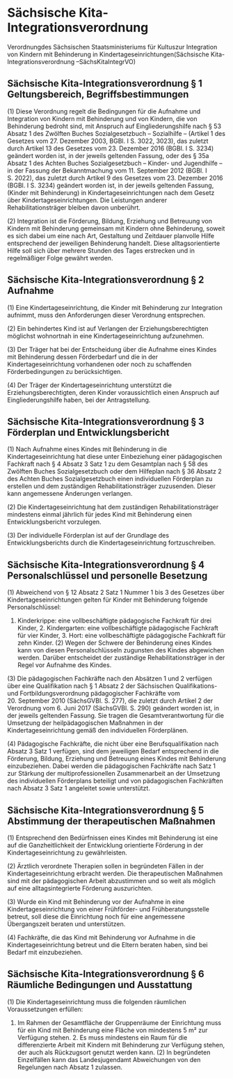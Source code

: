 # Sächsische Kita-Integrationsverordnung

Verordnungdes Sächsischen Staatsministeriums für Kultuszur Integration von Kindern mit Behinderung in Kindertageseinrichtungen(Sächsische Kita-Integrationsverordnung –SächsKitaIntegrVO)

## Sächsische Kita-Integrationsverordnung § 1  Geltungsbereich, Begriffsbestimmungen

(1) Diese Verordnung regelt die Bedingungen für die Aufnahme und Integration von Kindern mit Behinderung und von Kindern, die von Behinderung bedroht sind, mit Anspruch auf Eingliederungshilfe nach § 53 Absatz 1 des Zwölften Buches Sozialgesetzbuch – Sozialhilfe – (Artikel 1 des Gesetzes vom 27. Dezember 2003, BGBl. I S. 3022, 3023), das zuletzt durch Artikel 13 des Gesetzes vom 23. Dezember 2016 (BGBl. I S. 3234) geändert worden ist, in der jeweils geltenden Fassung, oder des § 35a Absatz 1 des Achten Buches Sozialgesetzbuch – Kinder- und Jugendhilfe – in der Fassung der Bekanntmachung vom 11. September 2012 (BGBl. I S. 2022), das zuletzt durch Artikel 9 des Gesetzes vom 23. Dezember 2016 (BGBl. I S. 3234) geändert worden ist, in der jeweils geltenden Fassung, (Kinder mit Behinderung) in Kindertageseinrichtungen nach dem Gesetz über Kindertageseinrichtungen. Die Leistungen anderer Rehabilitationsträger bleiben davon unberührt.

(2) Integration ist die Förderung, Bildung, Erziehung und Betreuung von Kindern mit Behinderung gemeinsam mit Kindern ohne Behinderung, soweit es sich dabei um eine nach Art, Gestaltung und Zeitdauer planvolle Hilfe entsprechend der jeweiligen Behinderung handelt. Diese alltagsorientierte Hilfe soll sich über mehrere Stunden des Tages erstrecken und in regelmäßiger Folge gewährt werden.


## Sächsische Kita-Integrationsverordnung § 2  Aufnahme

(1) Eine Kindertageseinrichtung, die Kinder mit Behinderung zur Integration aufnimmt, muss den Anforderungen dieser Verordnung entsprechen.

(2) Ein behindertes Kind ist auf Verlangen der Erziehungsberechtigten möglichst wohnortnah in eine Kindertageseinrichtung aufzunehmen.

(3) Der Träger hat bei der Entscheidung über die Aufnahme eines Kindes mit Behinderung dessen Förderbedarf und die in der Kindertageseinrichtung vorhandenen oder noch zu schaffenden Förderbedingungen zu berücksichtigen.

(4) Der Träger der Kindertageseinrichtung unterstützt die Erziehungsberechtigten, deren Kinder voraussichtlich einen Anspruch auf Eingliederungshilfe haben, bei der Antragstellung.


## Sächsische Kita-Integrationsverordnung § 3 Förderplan und Entwicklungsbericht

(1) Nach Aufnahme eines Kindes mit Behinderung in die Kindertageseinrichtung hat diese unter Einbeziehung einer pädagogischen Fachkraft nach § 4 Absatz 3 Satz 1 zu dem Gesamtplan nach § 58 des Zwölften Buches Sozialgesetzbuch oder dem Hilfeplan nach § 36 Absatz 2 des Achten Buches Sozialgesetzbuch einen individuellen Förderplan zu erstellen und dem zuständigen Rehabilitationsträger zuzusenden. Dieser kann angemessene Änderungen verlangen.

(2) Die Kindertageseinrichtung hat dem zuständigen Rehabilitationsträger mindestens einmal jährlich für jedes Kind mit Behinderung einen Entwicklungsbericht vorzulegen.

(3) Der individuelle Förderplan ist auf der Grundlage des Entwicklungsberichts durch die Kindertageseinrichtung fortzuschreiben.


## Sächsische Kita-Integrationsverordnung § 4 Personalschlüssel und personelle Besetzung

(1) Abweichend von § 12 Absatz 2 Satz 1 Nummer 1 bis 3 des Gesetzes über Kindertageseinrichtungen gelten für Kinder mit Behinderung folgende Personalschlüssel:

1. Kinderkrippe: eine vollbeschäftigte pädagogische Fachkraft für drei Kinder, 2. Kindergarten: eine vollbeschäftigte pädagogische Fachkraft für vier Kinder, 3. Hort: eine vollbeschäftigte pädagogische Fachkraft für zehn Kinder. (2) Wegen der Schwere der Behinderung eines Kindes kann von diesen Personalschlüsseln zugunsten des Kindes abgewichen werden. Darüber entscheidet der zuständige Rehabilitationsträger in der Regel vor Aufnahme des Kindes.

(3) Die pädagogischen Fachkräfte nach den Absätzen 1 und 2 verfügen über eine Qualifikation nach § 1 Absatz 2 der Sächsischen Qualifikations- und Fortbildungsverordnung pädagogischer Fachkräfte vom 20. September 2010 (SächsGVBl. S. 277), die zuletzt durch Artikel 2 der Verordnung vom 6. Juni 2017 (SächsGVBl. S. 290) geändert worden ist, in der jeweils geltenden Fassung. Sie tragen die Gesamtverantwortung für die Umsetzung der heilpädagogischen Maßnahmen in der Kindertageseinrichtung gemäß den individuellen Förderplänen.

(4) Pädagogische Fachkräfte, die nicht über eine Berufsqualifikation nach Absatz 3 Satz 1 verfügen, sind dem jeweiligen Bedarf entsprechend in die Förderung, Bildung, Erziehung und Betreuung eines Kindes mit Behinderung einzubeziehen. Dabei werden die pädagogischen Fachkräfte nach Satz 1 zur Stärkung der multiprofessionellen Zusammenarbeit an der Umsetzung des individuellen Förderplans beteiligt und von pädagogischen Fachkräften nach Absatz 3 Satz 1 angeleitet sowie unterstützt.


## Sächsische Kita-Integrationsverordnung § 5  Abstimmung der therapeutischen Maßnahmen

(1) Entsprechend den Bedürfnissen eines Kindes mit Behinderung ist eine auf die Ganzheitlichkeit der Entwicklung orientierte Förderung in der Kindertageseinrichtung zu gewährleisten.

(2) Ärztlich verordnete Therapien sollen in begründeten Fällen in der Kindertageseinrichtung erbracht werden. Die therapeutischen Maßnahmen sind mit der pädagogischen Arbeit abzustimmen und so weit als möglich auf eine alltagsintegrierte Förderung auszurichten.

(3) Wurde ein Kind mit Behinderung vor der Aufnahme in eine Kindertageseinrichtung von einer Frühförder- und Frühberatungsstelle betreut, soll diese die Einrichtung noch für eine angemessene Übergangszeit beraten und unterstützen.

(4) Fachkräfte, die das Kind mit Behinderung vor Aufnahme in die Kindertageseinrichtung betreut und die Eltern beraten haben, sind bei Bedarf mit einzubeziehen.


## Sächsische Kita-Integrationsverordnung § 6  Räumliche Bedingungen und Ausstattung

(1) Die Kindertageseinrichtung muss die folgenden räumlichen Voraussetzungen erfüllen:

1. Im Rahmen der Gesamtfläche der Gruppenräume der Einrichtung muss für ein Kind mit Behinderung eine Fläche von mindestens 5 m² zur Verfügung stehen. 2. Es muss mindestens ein Raum für die differenzierte Arbeit mit Kindern mit Behinderung zur Verfügung stehen, der auch als Rückzugsort genutzt werden kann. (2) In begründeten Einzelfällen kann das Landesjugendamt Abweichungen von den Regelungen nach Absatz 1 zulassen.

